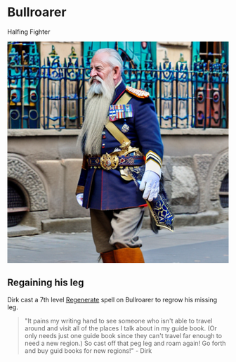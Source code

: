 # Bullroarer

Halfing Fighter

![Bullroarer](Bullroarer.png)

## Regaining his leg

Dirk cast a 7th level [Regenerate](https://www.dndbeyond.com/spells/regenerate) spell on Bullroarer to regrow his missing leg.

> "It pains my writing hand to see someone who isn't able to travel around and visit all of the places I talk about in my guide book. (Or only needs just one guide book since they can't travel far enough to need a new region.) So cast off that peg leg and roam again! Go forth and buy guid books for new regions!" - Dirk
